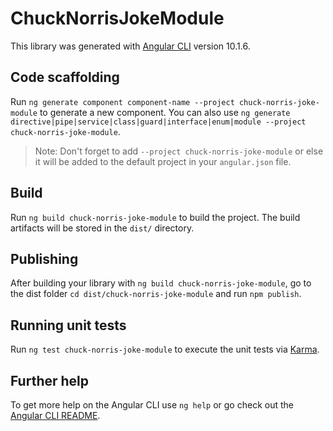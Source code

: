 # ChuckNorrisJokeModule

This library was generated with [Angular CLI](https://github.com/angular/angular-cli) version 10.1.6.

## Code scaffolding

Run `ng generate component component-name --project chuck-norris-joke-module` to generate a new component. You can also use `ng generate directive|pipe|service|class|guard|interface|enum|module --project chuck-norris-joke-module`.
> Note: Don't forget to add `--project chuck-norris-joke-module` or else it will be added to the default project in your `angular.json` file. 

## Build

Run `ng build chuck-norris-joke-module` to build the project. The build artifacts will be stored in the `dist/` directory.

## Publishing

After building your library with `ng build chuck-norris-joke-module`, go to the dist folder `cd dist/chuck-norris-joke-module` and run `npm publish`.

## Running unit tests

Run `ng test chuck-norris-joke-module` to execute the unit tests via [Karma](https://karma-runner.github.io).

## Further help

To get more help on the Angular CLI use `ng help` or go check out the [Angular CLI README](https://github.com/angular/angular-cli/blob/master/README.md).

